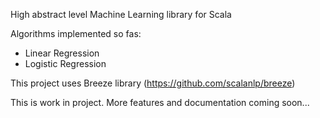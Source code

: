 High abstract level Machine Learning library for Scala

Algorithms implemented so fas:
- Linear Regression
- Logistic Regression

This project uses Breeze library (https://github.com/scalanlp/breeze)

This is work in project. More features and documentation coming soon...
